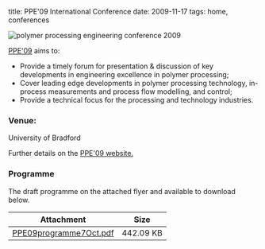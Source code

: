 title: PPE'09 International Conference
date: 2009-11-17 
tags: home, conferences


<!--break-->
![polymer processing engineering conference 2009](/4m-association/images/ppe_logo.jpg)

[PPE'09](http://www.polyeng.com/ppe09/) aims to:  

 *  Provide a timely forum for presentation & discussion of key developments in engineering excellence in polymer processing;  
 *  Cover leading edge developments in polymer processing technology, in-process measurements and process flow modelling, and control;  
 *  Provide a technical focus for the processing and technology industries.  



### Venue:

University of Bradford

Further details on the [PPE'09 website.](http://www.polyeng.com/ppe09/)

### Programme

The draft programme on the attached flyer and available to download below.

| Attachment | Size |
| --- | --- |
| <a href="/4m-association/files/PPE09programme7Oct.pdf">PPE09programme7Oct.pdf</a> | 442.09 KB |

